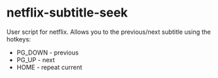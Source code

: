 # netflix-subtitle-seek
User script for netflix. Allows you to the previous/next subtitle using the hotkeys:

- PG_DOWN - previous
- PG_UP - next
- HOME - repeat current

